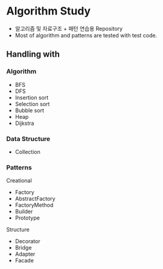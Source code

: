 # Algorithm Study

- 알고리즘 및 자료구조 + 패턴 연습용 Repository
- Most of algorithm and patterns are tested with test code.

## Handling with

### Algorithm

- BFS
- DFS
- Insertion sort
- Selection sort
- Bubble sort 
- Heap
- Dijkstra

### Data Structure

- Collection


### Patterns

Creational
- Factory
- AbstractFactory
- FactoryMethod
- Builder
- Prototype

Structure
- Decorator
- Bridge
- Adapter
- Facade

